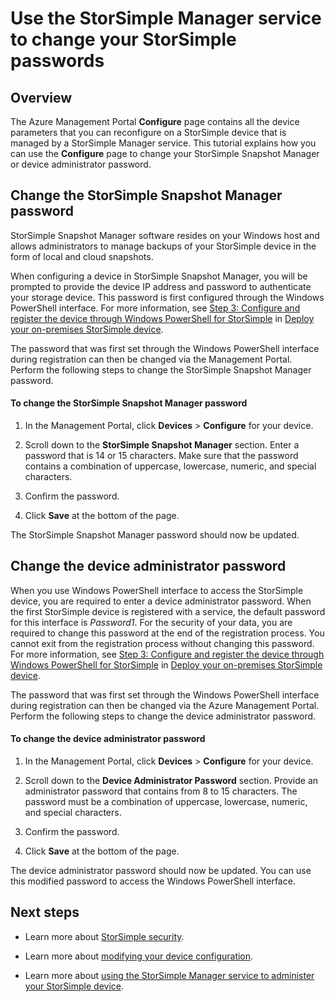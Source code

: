 <properties 
   pageTitle="Change your StorSimple passwords | Windows Azure" 
   description="Describes how to use the StorSimple Manager service to change your StorSimple Snapshot Manager and device administrator passwords." 
   services="storsimple" 
   documentationCenter="NA" 
   authors="SharS" 
   manager="carolz" 
   editor=""/>

<tags
	ms.service="storsimple"
	ms.date="12/02/2015"
	wacn.date=""/>

# Use the StorSimple Manager service to change your StorSimple passwords

## Overview 

The Azure Management Portal **Configure** page contains all the device parameters that you can reconfigure on a StorSimple device that is managed by a StorSimple Manager service. This tutorial explains how you can use the **Configure** page to change your StorSimple Snapshot Manager or device administrator password.

## Change the StorSimple Snapshot Manager password

StorSimple Snapshot Manager software resides on your Windows host and allows administrators to manage backups of your StorSimple device in the form of local and cloud snapshots.

When configuring a device in StorSimple Snapshot Manager, you will be prompted to provide the device IP address and password to authenticate your storage device. This password is first configured through the Windows PowerShell interface. For more information, see [Step 3: Configure and register the device through Windows PowerShell for StorSimple](/documentation/articles/storsimple-deployment-walkthrough#step-3-configure-and-register-the-device-through-windows-powershell-for-storsimple) in [Deploy your on-premises StorSimple device](/documentation/articles/storsimple-deployment-walkthrough).

The password that was first set through the Windows PowerShell interface during registration can then be changed via the Management Portal. Perform the following steps to change the StorSimple Snapshot Manager password.

#### To change the StorSimple Snapshot Manager password

1. In the Management Portal, click **Devices** > **Configure** for your device.

2. Scroll down to the **StorSimple Snapshot Manager** section. Enter a password that is 14 or 15 characters. Make sure that the password contains a combination of uppercase, lowercase, numeric, and special characters.

3. Confirm the password.

4. Click **Save** at the bottom of the page.

The StorSimple Snapshot Manager password should now be updated.
 
## Change the device administrator password

When you use Windows PowerShell interface to access the StorSimple device, you are required to enter a device administrator password. When the first StorSimple device is registered with a service, the default password for this interface is *Password1*. For the security of your data, you are required to change this password at the end of the registration process. You cannot exit from the registration process without changing this password. For more information, see [Step 3: Configure and register the device through Windows PowerShell for StorSimple](/documentation/articles/storsimple-deployment-walkthrough#step-3-configure-and-register-the-device-through-windows-powershell-for-storsimple) in [Deploy your on-premises StorSimple device](/documentation/articles/storsimple-deployment-walkthrough).

The password that was first set through the Windows PowerShell interface during registration can then be changed via the Azure Management Portal. Perform the following steps to change the device administrator password.

#### To change the device administrator password

1. In the Management Portal, click **Devices** > **Configure** for your device.

2. Scroll down to the **Device Administrator Password** section. Provide an administrator password that contains from 8 to 15 characters. The password must be a combination of uppercase, lowercase, numeric, and special characters.

3. Confirm the password.

4. Click **Save** at the bottom of the page.

The device administrator password should now be updated. You can use this modified password to access the Windows PowerShell interface.

## Next steps

- Learn more about [StorSimple security](/documentation/articles/storsimple-security).

- Learn more about [modifying your device configuration](/documentation/articles/storsimple-modify-device-config).

- Learn more about [using the StorSimple Manager service to administer your StorSimple device](/documentation/articles/storsimple-manager-service-administration).